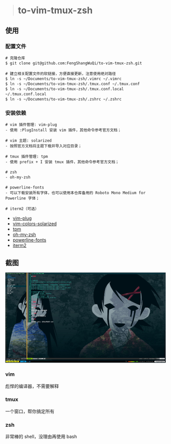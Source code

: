 > # to-vim-tmux-zsh

## 使用

### 配置文件

```
# 克隆仓库
$ git clone git@github.com:FengShangWuQi/to-vim-tmux-zsh.git

# 建立相关配置文件的软链接，方便直接更新，注意使用绝对路径
$ ln -s ~/Documents/to-vim-tmux-zsh/.vimrc ~/.vimrc
$ ln -s ~/Documents/to-vim-tmux-zsh/.tmux.conf ~/.tmux.conf
$ ln -s ~/Documents/to-vim-tmux-zsh/.tmux.conf.local ~/.tmux.conf.local
$ ln -s ~/Documents/to-vim-tmux-zsh/.zshrc ~/.zshrc
```

### 安装依赖

```
# vim 插件管理: vim-plug
- 使用 :PlugInstall 安装 vim 插件，其他命令参考官方文档；

# vim 主题: solarized
- 按照官方文档将主题下载并导入对应目录；

# tmux 插件管理: tpm
- 使用 prefix + I 安装 tmux 插件，其他命令参考官方文档；

# zsh
- oh-my-zsh

# powerline-fonts
- 可以下载安装所有字体，也可以使用本仓库备用的 Roboto Mono Medium for Powerline 字体；

# iterm2（可选）
```

- [vim-plug](https://github.com/junegunn/vim-plug)
- [vim-colors-solarized](https://github.com/altercation/vim-colors-solarized)
- [tpm](https://github.com/tmux-plugins/tpm)
- [oh-my-zsh](https://ohmyz.sh/)
- [powerline-fonts](https://github.com/powerline/fonts)
- [iterm2](https://www.iterm2.com/)

## 截图

![screenshot](./images/screenshot.jpg)

### vim

彪悍的编译器，不需要解释

### tmux

一个窗口，帮你搞定所有

### zsh

非常棒的 shell，没理由再使用 bash
